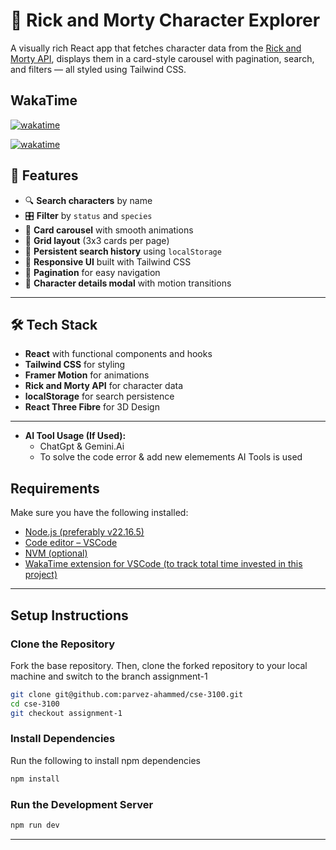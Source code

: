 # 🧪 Rick and Morty Character Explorer

A visually rich React app that fetches character data from the [Rick and Morty API](https://rickandmortyapi.com/), displays them in a card-style carousel with pagination, search, and filters — all styled using Tailwind CSS.
## WakaTime

[![wakatime](https://wakatime.com/badge/user/8e47db68-1502-4309-b657-785629e3abc9/project/a66d4c3d-12fb-4c3b-bb1f-198d910354ca.svg)](https://wakatime.com/badge/user/8e47db68-1502-4309-b657-785629e3abc9/project/a66d4c3d-12fb-4c3b-bb1f-198d910354ca)

[![wakatime](https://wakatime.com/badge/user/8e47db68-1502-4309-b657-785629e3abc9/project/3ab2dfe5-a20d-402e-9b2c-4c283956ff71.svg)](https://wakatime.com/badge/user/8e47db68-1502-4309-b657-785629e3abc9/project/3ab2dfe5-a20d-402e-9b2c-4c283956ff71)

## 🚀 Features

- 🔍 **Search characters** by name
- 🎛️ **Filter** by `status` and `species`
- 🎠 **Card carousel** with smooth animations
- 📐 **Grid layout** (3x3 cards per page)
- 💾 **Persistent search history** using `localStorage`
- 📄 **Responsive UI** built with Tailwind CSS
- 🔄 **Pagination** for easy navigation
- 🧩 **Character details modal** with motion transitions

---

## 🛠️ Tech Stack

- **React** with functional components and hooks
- **Tailwind CSS** for styling
- **Framer Motion** for animations
- **Rick and Morty API** for character data
- **localStorage** for search persistence
- **React Three Fibre** for 3D Design
---

- **AI Tool Usage (If Used):**  
  - ChatGpt & Gemini.Ai
  - To solve the code error & add new elemements AI Tools is used

## Requirements

Make sure you have the following installed:

- [Node.js (preferably v22.16.5)](https://nodejs.org/en/download/)
- [Code editor – VSCode](https://code.visualstudio.com/)
- [NVM (optional)](https://github.com/coreybutler/nvm-windows)
- [WakaTime extension for VSCode (to track total time invested in this project)](https://wakatime.com/plugins/vscode)

---

## Setup Instructions

### Clone the Repository

Fork the base repository. Then, clone the forked repository to your local machine and switch to the branch assignment-1

```bash
git clone git@github.com:parvez-ahammed/cse-3100.git
cd cse-3100
git checkout assignment-1
```

### Install Dependencies

Run the following to install npm dependencies

```bash
npm install
```

### Run the Development Server

```bash
npm run dev
```

---
